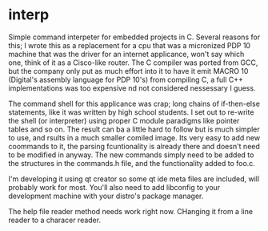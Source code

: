 # interp
Simple command interpeter for embedded projects in C. Several reasons for this; I wrote this as a replacement for a cpu that was a micronized PDP 10 machine that was the driver for an internet applicance, won't say which one, think of it as a Cisco-like router. The C compiler was ported from GCC, but the company only put as much effort into it to have it emit MACRO 10 (Digital's assembly language for PDP 10's) from compiling C, a full C++ implementations was too expensive nd not considered nessessary I guess.

The command shell for this applicance was crap; long chains of if-then-else statements, like it was written by high school students. I set out to re-write the shell (or interpreter) using proper C module paradigms like pointer tables and so on. The result can ba a little hard to follow but is much simpler  to use, and rsults in a much smaller comiled image. Its very easy to add new coommands to it, the parsing fcuntionality is already there and doesn't need to be modified in anyway. The new commands simply need to be added to the structures in the commands.h file, and the functionality added to foo.c.

I'm developing it using qt creator so some qt ide meta files are included, will probably work for most. You'll also need to add libconfig to your development machine with your distro's package manager.

The help file reader method needs work right now. CHanging it from a line reader to a characer reader.
